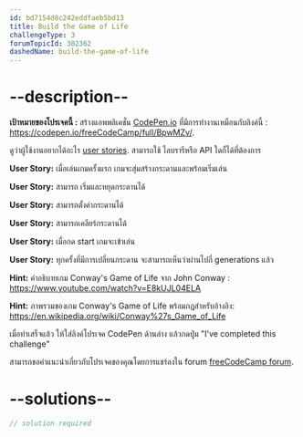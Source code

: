 ```yaml
---
id: bd7154d8c242eddfaeb5bd13
title: Build the Game of Life
challengeType: 3
forumTopicId: 302362
dashedName: build-the-game-of-life
---
```


# --description--

**เป้าหมายของโปรเจคนี้ :** สร้างแอพพลิเคชั่น [CodePen.io](https://codepen.io) ที่มีการทำงานเหมือนกับลิงค์นี้ : <https://codepen.io/freeCodeCamp/full/BpwMZv/>.

ดูว่าผู้ใช้งานอยากได้อะไร [user stories](https://en.wikipedia.org/wiki/User_story). สามารถใช้ ไลบรารีหรือ API ใดก็ได้ที่ต้องการ

**User Story:** เมื่อเล่นเกมครั้งแรก เกมจะสุ่มสร้างกระดานและพร้อมเริ่มเล่น

**User Story:** สามารถ เริ่มและหยุดกระดานได้

**User Story:** สามารถตั้งค่ากระดานได้

**User Story:** สามารถเคลียร์กระดานได้

**User Story:** เมื่อกด start เกมจะเข้าเล่น

**User Story:** ทุกครั้งที่มีการเปลี่ยนกระดาน จะสามารถเห็นว่าผ่านไปกี่ generations แล้ว

**Hint:** คำอธิบายเกม Conway's Game of Life จาก John Conway : <https://www.youtube.com/watch?v=E8kUJL04ELA>

**Hint:** ภาพรวมของเกม Conway's Game of Life พร้อมกฎสำหรับอ้างอิง: <https://en.wikipedia.org/wiki/Conway%27s_Game_of_Life>

เมื่อทำเสร็จแล้ว ให้ใส่ลิงค์โปรเจค CodePen ด้านล่าง แล้วกดปุุ่ม "I've completed this challenge"

สามารถขอคำแนะนำเกี่ยวกับโปรเจคของคุณโดยการแชร์ลงใน forum [freeCodeCamp forum](https://forum.freecodecamp.org/c/project-feedback/409).

# --solutions--

```js
// solution required
```
